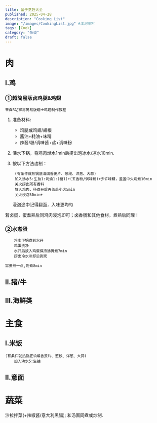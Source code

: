 ```yaml
---
title: 留子烹饪大全
published: 2025-04-28
description: "Cooking List"
image: "/images/CookingList.jpg" #本地图片
tags: [Cook]
category: "杂谈"
draft: false 
---
```


<style>
.photo {
    display: flex;
    flex-direction: column;
    align-items: center;
    text-align: center;
}

.photo img {
    margin: 0;
    max-width: 100%;
}

.photo p {
    font-size: 10px;
}
</style>

# 肉

## I.鸡

### ①超简易版卤鸡腿&鸡翅

`来自B站家常简易版瑞士鸡翅制作教程`

1. 准备材料:

    - 鸡腿或鸡翅/翅根
    - 酱油+耗油+味精
    - 辣酱/糖/调味酱+盐+调味粉

2. 沸水下锅，将鸡肉焯水1min后捞出泡冰水/凉水10min.

3. 按以下方法卤制：

        (有条件就热锅底油煸香姜片、葱段、洋葱、大蒜)
        加入沸水5:生抽1:蚝油1:(糖1)+(五香粉/调味粉)+少许味精，盖盖中火焖煮10min
        关火捞出所有香料
        放入鸡肉，待煮开后再盖盖小火5min
        关火浸泡30min+

    浸泡途中记得翻面，入味更均匀

若卤蛋，蛋煮熟后同鸡肉浸泡即可；卤香肠和其他食材，煮熟后同理！

### ②水煮蛋

        冷水下锅煮到水开
        鸡蛋洗净
        水开后放入鸡蛋保持沸腾煮7min
        捞出冷水冷却后剥壳

    需要熟一点,则煮8min
               

## II.猪/牛

## III.海鲜类

# 主食
## I.米饭
    (有条件就热锅底油煸香姜片、葱段、洋葱、大蒜)
        加入沸水5:生抽
## II.意面




# 蔬菜
沙拉拌菜(+辣椒酱/意大利黑醋);
和汤面同煮或炒制.
